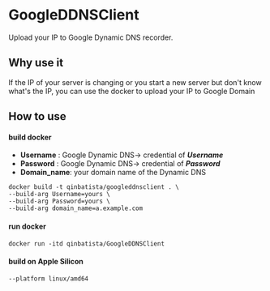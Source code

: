 # GoogleDDNSClient
Upload your IP to Google Dynamic DNS recorder.
## Why use it
If the IP of your server is changing or you start a new server but don't  know what's the IP, you can use the docker to upload your IP to Google Domain


## How to use

#### build docker
* **Username** : Google Dynamic DNS-> credential of ***Username***
* **Password** : Google Dynamic DNS-> credential of ***Password***
* **Domain_name**: your domain name of the Dynamic DNS

``` docker
docker build -t qinbatista/googleddnsclient . \
--build-arg Username=yours \
--build-arg Password=yours \
--build-arg domain_name=a.example.com
```

#### run docker

```docker run
docker run -itd qinbatista/GoogleDDNSClient
```

#### build on Apple Silicon
```
--platform linux/amd64
```
